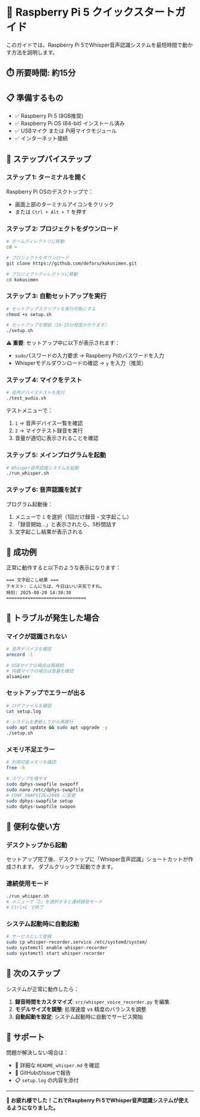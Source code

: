 # 🚀 Raspberry Pi 5 クイックスタートガイド

このガイドでは、Raspberry Pi 5でWhisper音声認識システムを最短時間で動かす方法を説明します。

## ⏱️ 所要時間: 約15分

## 📋 準備するもの

- ✅ Raspberry Pi 5 (8GB推奨)
- ✅ Raspberry Pi OS (64-bit) インストール済み
- ✅ USBマイク または Pi用マイクモジュール
- ✅ インターネット接続

## 🎯 ステップバイステップ

### ステップ 1: ターミナルを開く

Raspberry Pi OSのデスクトップで：
- 画面上部のターミナルアイコンをクリック
- または `Ctrl + Alt + T` を押す

### ステップ 2: プロジェクトをダウンロード

```bash
# ホームディレクトリに移動
cd ~

# プロジェクトをダウンロード
git clone https://github.com/deforu/kokusimen.git

# プロジェクトディレクトリに移動
cd kokusimen
```

### ステップ 3: 自動セットアップを実行

```bash
# セットアップスクリプトを実行可能にする
chmod +x setup.sh

# セットアップを開始（10-15分程度かかります）
./setup.sh
```

**⚠️ 重要**: セットアップ中に以下が表示されます：
- `sudo`パスワードの入力要求 → Raspberry Piのパスワードを入力
- Whisperモデルダウンロードの確認 → `y` を入力（推奨）

### ステップ 4: マイクをテスト

```bash
# 音声デバイステストを実行
./test_audio.sh
```

テストメニューで：
1. `1` → 音声デバイス一覧を確認
2. `2` → マイクテスト録音を実行
3. 音量が適切に表示されることを確認

### ステップ 5: メインプログラムを起動

```bash
# Whisper音声認識システムを起動
./run_whisper.sh
```

### ステップ 6: 音声認識を試す

プログラム起動後：
1. メニューで `1` を選択（1回だけ録音・文字起こし）
2. 「録音開始...」と表示されたら、5秒間話す
3. 文字起こし結果が表示される

## 🎉 成功例

正常に動作すると以下のような表示になります：

```
=== 文字起こし結果 ===
テキスト: こんにちは、今日はいい天気ですね。
時刻: 2025-08-20 14:30:30
==============================
```

## 🔧 トラブルが発生した場合

### マイクが認識されない

```bash
# 音声デバイスを確認
arecord -l

# USBマイクの場合は再接続
# 内蔵マイクの場合は音量を確認
alsamixer
```

### セットアップでエラーが出る

```bash
# ログファイルを確認
cat setup.log

# システムを更新してから再実行
sudo apt update && sudo apt upgrade -y
./setup.sh
```

### メモリ不足エラー

```bash
# 利用可能メモリを確認
free -h

# スワップを増やす
sudo dphys-swapfile swapoff
sudo nano /etc/dphys-swapfile
# CONF_SWAPSIZE=2048 に変更
sudo dphys-swapfile setup
sudo dphys-swapfile swapon
```

## 📱 便利な使い方

### デスクトップから起動

セットアップ完了後、デスクトップに「Whisper音声認識」ショートカットが作成されます。
ダブルクリックで起動できます。

### 連続使用モード

```bash
./run_whisper.sh
# メニューで「2」を選択すると連続録音モード
# Ctrl+C で終了
```

### システム起動時に自動起動

```bash
# サービスとして登録
sudo cp whisper-recorder.service /etc/systemd/system/
sudo systemctl enable whisper-recorder
sudo systemctl start whisper-recorder
```

## 🎯 次のステップ

システムが正常に動作したら：

1. **録音時間をカスタマイズ**: `src/whisper_voice_recorder.py` を編集
2. **モデルサイズを調整**: 処理速度 vs 精度のバランスを調整
3. **自動起動を設定**: システム起動時に自動でサービス開始

## 💬 サポート

問題が解決しない場合は：
- 📄 詳細な `README_whisper.md` を確認
- 🐛 GitHubのIssueで報告
- 📋 `setup.log` の内容を添付

---

**🎉 お疲れ様でした！これでRaspberry Pi 5でWhisper音声認識システムが使えるようになりました。**